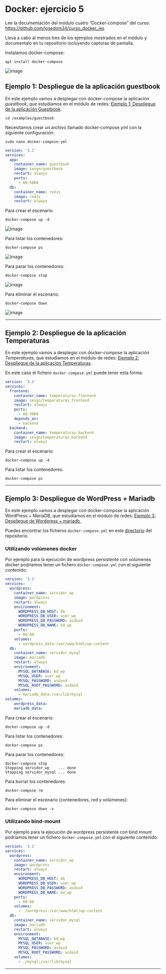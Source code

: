 # Docker: ejercicio 5

Lee la documentación del módulo cuatro “Docker-compose” del curso:
https://github.com/josedom24/curso_docker_ies

Lleva a cabo al menos tres de los ejemplos mostrados en el módulo y documentalo en tu repositorio incluyendo capturas de pantalla.

Instalamos docker-compose: 

```apt install docker-compose```

![image](https://user-images.githubusercontent.com/92718546/222932965-a98ee72d-8dee-4a1c-b8ef-47cd9f30d33f.png)

## Ejemplo 1: Despliegue de la aplicación guestbook

En este ejemplo vamos a desplegar con docker-compose la aplicación *guestbook*, que estudiamos en el módulo de redes: [Ejemplo 1: Despliegue de la aplicación Guestbook](../modulo3/guestbook.md).

```cd /examples/guestbook```

Necesitamos crear un archivo llamado docker-compose.yml con la siguiente configuración:

```sudo nano docker-compose.yml ```

```yaml
version: '3.1'
services:
  app:
    container_name: guestbook
    image: iesgn/guestbook
    restart: always
    ports:
      - 80:5000
  db:
    container_name: redis
    image: redis
    restart: always
```

Para crear el escenario:

```
docker-compose up -d
```

![image](https://user-images.githubusercontent.com/92718546/222933186-b439e0b6-083d-4377-8171-f067420d60d8.png)


Para listar los contenedores:

```
docker-compose ps     
```

![image](https://user-images.githubusercontent.com/92718546/222933197-8fda57b4-c4fc-4111-b113-435202d59e72.png)


Para parar los contenedores:

```
docker-compose stop 
```

![image](https://user-images.githubusercontent.com/92718546/222933220-a9fd114f-db02-4527-8635-dc22fb743d3a.png)


Para eliminar el escenario:

```
docker-compose down
```

![image](https://user-images.githubusercontent.com/92718546/222933258-8e166971-4bad-4b3b-8321-a7c57958751d.png)

---

## Ejemplo 2: Despliegue de la aplicación Temperaturas

En este ejemplo vamos a desplegar con docker-compose la aplicación *Temperaturas*, que estudiamos en el módulo de redes: [Ejemplo 2: Despliegue de la aplicación Temperaturas](../modulo3/temperaturas.md).


En este caso el fichero `docker-compose.yml` puede tener esta forma:

```yaml
version: '3.1'
services:
  frontend:
    container_name: temperaturas-frontend
    image: iesgn/temperaturas_frontend
    restart: always
    ports:
      - 80:3000
    depends_on:
      - backend
  backend:
    container_name: temperaturas-backend
    image: iesgn/temperaturas_backend
    restart: always
```

Para crear el escenario:

```
docker-compose up -d

```

Para listar los contenedores:

```
docker-compose ps
```

---

## Ejemplo 3: Despliegue de WordPress + Mariadb

En este ejemplo vamos a desplegar con docker-compose la aplicación WordPress + MariaDB, que estudiamos en el módulo de redes: [Ejemplo 3: Despliegue de Wordpress + mariadb ](../modulo3/wordpress.md).

Puedes encontrar los ficheros `docker-compose.yml` en este [directorio](https://github.com/josedom24/curso_docker_ies/tree/main/ejemplos/modulo4/ejemplo3) del repositorio. 


### Utilizando volúmenes docker

Por ejemplo para la ejecución de wordpress persistente con volúmenes docker podríamos tener un fichero `docker-compose.yml` con el siguiente contenido:

```yaml
version: '3.1'
services:
  wordpress:
    container_name: servidor_wp
    image: wordpress
    restart: always
    environment:
      WORDPRESS_DB_HOST: db
      WORDPRESS_DB_USER: user_wp
      WORDPRESS_DB_PASSWORD: asdasd
      WORDPRESS_DB_NAME: bd_wp
    ports:
      - 80:80
    volumes:
      - wordpress_data:/var/www/html/wp-content
  db:
    container_name: servidor_mysql
    image: mariadb
    restart: always
    environment:
      MYSQL_DATABASE: bd_wp
      MYSQL_USER: user_wp
      MYSQL_PASSWORD: asdasd
      MYSQL_ROOT_PASSWORD: asdasd
    volumes:
      - mariadb_data:/var/lib/mysql
volumes:
    wordpress_data:
    mariadb_data:
```

Para crear el escenario:

```
docker-compose up -d
```

Para listar los contenedores:

```
docker-compose ps
```

Para parar los contenedores:

```
docker-compose stop 
Stopping servidor_wp    ... done
Stopping servidor_mysql ... done
```

Para borrar los contenedores:

```
docker-compose rm
```

Para eliminar el escenario (contenedores, red y volúmenes):

```
docker-compose down -v
```

### Utilizando bind-mount

Por ejemplo para la ejecución de wordpress persistente con bind mount podríamos tener un fichero `docker-compose.yml` con el siguiente contenido:

```yaml
version: '3.1'
services:
  wordpress:
    container_name: servidor_wp
    image: wordpress
    restart: always
    environment:
      WORDPRESS_DB_HOST: db
      WORDPRESS_DB_USER: user_wp
      WORDPRESS_DB_PASSWORD: asdasd
      WORDPRESS_DB_NAME: bd_wp
    ports:
      - 80:80
    volumes:
      - ./wordpress:/var/www/html/wp-content
  db:
    container_name: servidor_mysql
    image: mariadb
    restart: always
    environment:
      MYSQL_DATABASE: bd_wp
      MYSQL_USER: user_wp
      MYSQL_PASSWORD: asdasd
      MYSQL_ROOT_PASSWORD: asdasd
    volumes:
      - ./mysql:/var/lib/mysql
```

---
